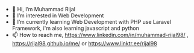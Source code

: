 - 👋 Hi, I’m Muhammad Rijal 
- 👀 I’m interested in Web Development
- 🌱 I’m currently learning Web Development with PHP use Laravel Framework, i'm also learning javascript and python
- 📫 How to reach me, https://www.linkedin.com/in/muhammad-rijal98/ , https://rijal98.github.io/me/ or https://www.linktr.ee/rijal98

<!---
rijal98/rijal98 is a ✨ special ✨ repository because its `README.md` (this file) appears on your GitHub profile.
You can click the Preview link to take a look at your changes.
--->
